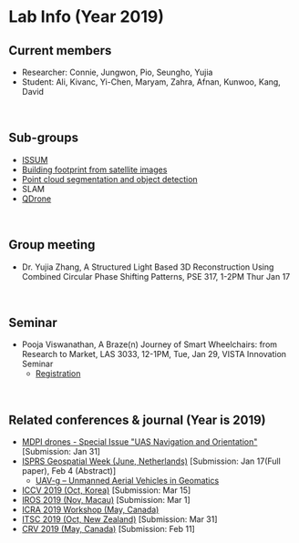 # Lab Info (Year 2019)

## Current members
- Researcher: Connie, Jungwon, Pio, Seungho, Yujia
- Student: Ali, Kivanc, Yi-Chen, Maryam, Zahra, Afnan, Kunwoo, Kang, David
<br/>

## Sub-groups
- [ISSUM](http://issum.yorku.ca/)
- [Building footprint from satellite images](https://github.com/yorku-ausml/deep_satellite_image_segmentation)
- [Point cloud segmentation and object detection](https://github.com/yorku-ausml/deep3d)
- SLAM
- [QDrone](https://github.com/yorku-ausml/qdrone)
<br/>

## Group meeting
- Dr. Yujia Zhang, A Structured Light Based 3D Reconstruction Using Combined Circular Phase Shifting Patterns, PSE 317, 1-2PM Thur Jan 17
<br/>

## Seminar
- Pooja Viswanathan, A Braze(n) Journey of Smart Wheelchairs: from Research to Market, LAS 3033, 12-1PM, Tue, Jan 29, VISTA Innovation Seminar
  - [Registration](https://www.eventbrite.ca/e/a-brazen-journey-of-smart-wheelchairs-from-research-to-market-tickets-53998653426)
<br/>

## Related conferences & journal (Year is 2019)
- [MDPI drones - Special Issue "UAS Navigation and Orientation"](https://www.mdpi.com/journal/drones/special_issues/uav_navori) [Submission: Jan 31]
- [ISPRS Geospatial Week (June, Netherlands)](https://www.gsw2019.org/) [Submission: Jan 17(Full paper), Feb 4 (Abstract)]
  - [UAV-g – Unmanned Aerial Vehicles in Geomatics](http://www.uav-g.com/)
- [ICCV 2019 (Oct, Korea)](http://iccv2019.thecvf.com/) [Submission: Mar 15]
- [IROS 2019 (Nov, Macau)](https://www.iros2019.org/) [Submission: Mar 1]
- [ICRA 2019 Workshop (May, Canada)](https://www.icra2019.org/)
- [ITSC 2019 (Oct, New Zealand)](https://www.itsc2019.org/) [Submission: Mar 31]
- [CRV 2019 (May, Canada)](https://www.eecs.yorku.ca/~mbrown/CRV19/) [Submission: Feb 11]
<br/>




